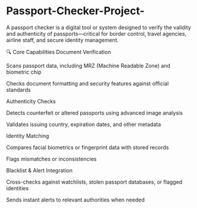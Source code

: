 # Passport-Checker-Project-

A passport checker is a digital tool or system designed to verify the validity and authenticity of passports—critical for border control, travel agencies, airline staff, and secure identity management.

🔍 Core Capabilities
Document Verification

Scans passport data, including MRZ (Machine Readable Zone) and biometric chip

Checks document formatting and security features against official standards

Authenticity Checks

Detects counterfeit or altered passports using advanced image analysis

Validates issuing country, expiration dates, and other metadata

Identity Matching

Compares facial biometrics or fingerprint data with stored records

Flags mismatches or inconsistencies

Blacklist & Alert Integration

Cross-checks against watchlists, stolen passport databases, or flagged identities

Sends instant alerts to relevant authorities when needed
